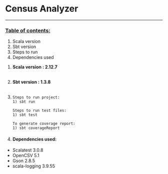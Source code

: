 # Census Analyzer
<hr>

### <u>Table of contents:</u>
1) Scala version
2) Sbt version
3) Steps to run
4) Dependencies used

1. **Scala version : 2.12.7** <br><br>
2. **Sbt version : 1.3.8**<br><br>

3. `Steps to run project:` <br>
`1) sbt run `

    `Steps to run test files:` <br>
    `1) sbt test `

     `To generate coverage report:` <br>
      `1) sbt coverageReport`
4. #### Dependencies used:
<ul>
<li> Scalatest 3.0.8</li>
<li> OpenCSV 5.1 </li>
<li> Gson 2.8.5 </li>
<li> scala-logging 3.9.55 </li>
</ul>
